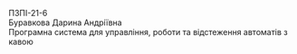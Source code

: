 ПЗПІ-21-6	
Буравкова Дарина Андріївна	
Програмна система для управління, роботи та відстеження автоматів з кавою

